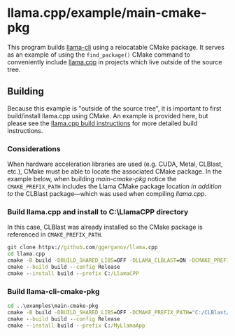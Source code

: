 # llama.cpp/example/main-cmake-pkg

This program builds [llama-cli](../main) using a relocatable CMake package. It serves as an example of using the `find_package()` CMake command to conveniently include [llama.cpp](https://github.com/ggerganov/llama.cpp) in projects which live outside of the source tree.

## Building

Because this example is "outside of the source tree", it is important to first build/install llama.cpp using CMake. An example is provided here, but please see the [llama.cpp build instructions](../..) for more detailed build instructions.

### Considerations

When hardware acceleration libraries are used (e.g. CUDA, Metal, CLBlast, etc.), CMake must be able to locate the associated CMake package. In the example below, when building _main-cmake-pkg_ notice the `CMAKE_PREFIX_PATH` includes the Llama CMake package location _in addition to_ the CLBlast package—which was used when compiling _llama.cpp_.

### Build llama.cpp and install to C:\LlamaCPP directory

In this case, CLBlast was already installed so the CMake package is referenced in `CMAKE_PREFIX_PATH`.

```cmd
git clone https://github.com/ggerganov/llama.cpp
cd llama.cpp
cmake -B build -DBUILD_SHARED_LIBS=OFF -DLLAMA_CLBLAST=ON -DCMAKE_PREFIX_PATH=C:/CLBlast/lib/cmake/CLBlast -G "Visual Studio 17 2022" -A x64
cmake --build build --config Release
cmake --install build --prefix C:/LlamaCPP
```

### Build llama-cli-cmake-pkg


```cmd
cd ..\examples\main-cmake-pkg
cmake -B build -DBUILD_SHARED_LIBS=OFF -DCMAKE_PREFIX_PATH="C:/CLBlast/lib/cmake/CLBlast;C:/LlamaCPP/lib/cmake/Llama" -G "Visual Studio 17 2022" -A x64
cmake --build build --config Release
cmake --install build --prefix C:/MyLlamaApp
```
